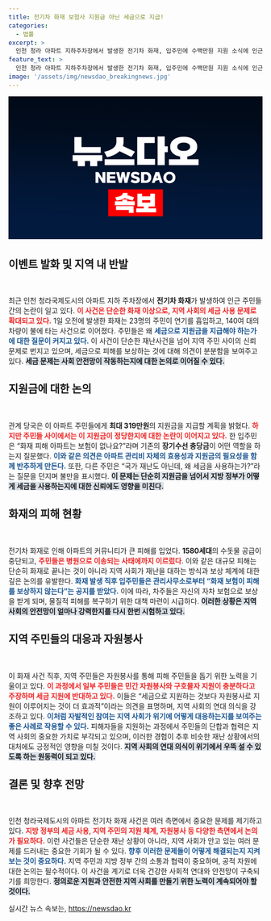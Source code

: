 ```yaml
---
title: 전기차 화재 보험사 지원금 아닌 세금으로 지급!
categories:
  - 법률
excerpt: >
  인천 청라 아파트 지하주차장에서 발생한 전기차 화재, 입주민에 수백만원 지원 소식에 인근 주민 반발! 세금으로 사유 재산 지원이 맞나요? 클릭 유도!
feature_text: >
  인천 청라 아파트 지하주차장에서 발생한 전기차 화재, 입주민에 수백만원 지원 소식에 인근 주민 반발! 세금으로 사유 재산 지원이 맞나요? 클릭 유도!
image: '/assets/img/newsdao_breakingnews.jpg'
---
```


<p><img src="/assets/img/newsdao_breakingnews.jpg" alt="ranknews 속보" /></p>

<h2 data-ke-size="size26">이벤트 발화 및 지역 내 반발</h2>

<p data-ke-size="size16">&nbsp;</p>

<p>최근 인천 청라국제도시의 아파트 지하 주차장에서 <b>전기차 화재</b>가 발생하여 인근 주민들 간의 논란이 일고 있다. <b><span style="color: #ee2323;">이 사건은 단순한 화재 이상으로, 지역 사회의 세금 사용 문제로 확대되고 있다.</span></b> 1일 오전에 발생한 화재는 23명의 주민이 연기를 흡입하고, 140여 대의 차량이 불에 타는 사건으로 이어졌다. 주민들은 왜 <b><span style="color: #1a5490;">세금으로 지원금을 지급해야 하는가에 대한 질문이 커지고 있다.</span></b> 이 사건이 단순한 재난사건을 넘어 지역 주민 사이의 신뢰 문제로 번지고 있으며, 세금으로 피해를 보상하는 것에 대해 의견이 분분함을 보여주고 있다. <b><span style="background-color: #21538527;">세금 문제는 사회 안전망이 작동하는지에 대한 논의로 이어질 수 있다.</span></b></p>

<h2 data-ke-size="size26">지원금에 대한 논의</h2>

<p data-ke-size="size16">&nbsp;</p>

<p>관계 당국은 이 아파트 주민들에게 <b>최대 319만원</b>의 지원금을 지급할 계획을 밝혔다. <b><span style="color: #ee2323;">하지만 주민들 사이에서는 이 지원금이 정당한지에 대한 논란이 이어지고 있다.</span></b> 한 입주민은 “화재 피해 아파트는 보험이 없나요?”라며 기존의 <b>장기수선 충당금</b>이 어떤 역할을 하는지 질문했다. <b><span style="color: #1a5490;">이와 같은 의견은 아파트 관리비 자체의 효용성과 지원금의 필요성을 함께 반추하게 만든다.</span></b> 또한, 다른 주민은 “국가 재난도 아닌데, 왜 세금을 사용하는가?”라는 질문을 던지며 불만을 표시했다. <b><span style="background-color: #21538527;">이 문제는 단순히 지원금을 넘어서 지방 정부가 어떻게 세금을 사용하는지에 대한 신뢰에도 영향을 미친다.</span></b></p>

<h2 data-ke-size="size26">화재의 피해 현황</h2>

<p data-ke-size="size16">&nbsp;</p>

<p>전기차 화재로 인해 아파트의 커뮤니티가 큰 피해를 입었다. <b>1580세대</b>의 수돗물 공급이 중단되고, <b><span style="color: #ee2323;">주민들은 병원으로 이송되는 사태에까지 이르렀다</span></b>. 이와 같은 대규모 피해는 단순히 화재로 끝나는 것이 아니라 지역 사회가 재난을 대하는 방식과 보상 체계에 대한 깊은 논의를 유발한다. <b><span style="color: #1a5490;">화재 발생 직후 입주민들은 관리사무소로부터 “화재 보험이 피해를 보상하지 않는다”는 공지를 받았다.</span></b> 이에 따라, 차주들은 자신의 자차 보험으로 보상을 받게 되며, 물질적 피해를 복구하기 위한 대책 마련이 시급하다. <b><span style="background-color: #21538527;">이러한 상황은 지역 사회의 안전망이 얼마나 강력한지를 다시 한번 시험하고 있다.</span></b></p>

<h2 data-ke-size="size26">지역 주민들의 대응과 자원봉사</h2>

<p data-ke-size="size16">&nbsp;</p>

<p>이 화재 사건 직후, 지역 주민들은 자원봉사를 통해 피해 주민들을 돕기 위한 노력을 기울이고 있다. <b><span style="color: #ee2323;">이 과정에서 일부 주민들은 민간 자원봉사와 구호물자 지원이 충분하다고 주장하며 세금 지원에 반대하고 있다.</span></b> 이들은 “세금으로 지원하는 것보다 자원봉사로 지원이 이루어지는 것이 더 효과적”이라는 의견을 표명하며, 지역 사회의 연대 의식을 강조하고 있다. <b><span style="color: #1a5490;">이처럼 자발적인 참여는 지역 사회가 위기에 어떻게 대응하는지를 보여주는 좋은 사례로 작용할 수 있다.</span></b> 피해자들을 지원하는 과정에서 주민들의 단합과 협력은 지역 사회의 중요한 가치로 부각되고 있으며, 이러한 경험이 추후 비슷한 재난 상황에서의 대처에도 긍정적인 영향을 미칠 것이다. <b><span style="background-color: #21538527;">지역 사회의 연대 의식이 위기에서 우뚝 설 수 있도록 하는 원동력이 되고 있다.</span></b></p>

<h2 data-ke-size="size26">결론 및 향후 전망</h2>

<p data-ke-size="size16">&nbsp;</p>

<p>인천 청라국제도시의 아파트 전기차 화재 사건은 여러 측면에서 중요한 문제를 제기하고 있다. <b><span style="color: #ee2323;">지방 정부의 세금 사용, 지역 주민의 지원 체계, 자원봉사 등 다양한 측면에서 논의가 필요하다.</span></b> 이런 사건들은 단순한 재난 상황이 아니라, 지역 사회가 안고 있는 여러 문제를 드러내는 중요한 기회가 될 수 있다. <b><span style="color: #1a5490;">향후 이러한 문제들이 어떻게 해결되는지 지켜보는 것이 중요하다.</span></b> 지역 주민과 지방 정부 간의 소통과 협력이 중요하며, 공적 자원에 대한 논의는 필수적이다. 이 사건을 계기로 더욱 건강한 사회적 연대와 안전망이 구축되기를 희망한다. <b><span style="background-color: #21538527;">정의로운 지원과 안전한 지역 사회를 만들기 위한 노력이 계속되어야 할 것이다.</span></b></p>
실시간 뉴스 속보는, <a href="https://newsdao.kr" rel="dofollow">https://newsdao.kr</a>


